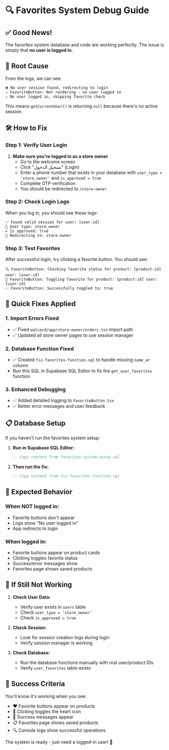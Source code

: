 # 🔍 Favorites System Debug Guide

## ✅ **Good News!**
The favorites system database and code are working perfectly. The issue is simply that **no user is logged in**.

## 🚨 **Root Cause**
From the logs, we can see:
```
❌ No user session found, redirecting to login
⚠️ FavoriteButton: Not rendering - no user logged in
⚠️ No user logged in, skipping favorite check
```

This means `getCurrentUser()` is returning `null` because there's no active session.

## 🛠️ **How to Fix**

### **Step 1: Verify User Login**
1. **Make sure you're logged in as a store owner**
   - Go to the welcome screen
   - Click "تسجيل الدخول" (Login)
   - Enter a phone number that exists in your database with `user_type = 'store_owner'` and `is_approved = true`
   - Complete OTP verification
   - You should be redirected to `/store-owner`

### **Step 2: Check Login Logs**
When you log in, you should see these logs:
```
✅ Found valid session for user: [user-id]
👤 User type: store_owner
✔️ Is approved: true
🔄 Redirecting to: store-owner
```

### **Step 3: Test Favorites**
After successful login, try clicking a favorite button. You should see:
```
🔍 FavoriteButton: Checking favorite status for product: [product-id] user: [user-id]
🔄 FavoriteButton: Toggling favorite for product: [product-id] user: [user-id]
✅ FavoriteButton: Successfully toggled to: true
```

## 🔧 **Quick Fixes Applied**

### **1. Import Errors Fixed**
- ✅ Fixed `walcard/app/store-owner/orders.tsx` import path
- ✅ Updated all store owner pages to use session manager

### **2. Database Function Fixed**
- ✅ Created `fix-favorites-function.sql` to handle missing `name_ar` column
- Run this SQL in Supabase SQL Editor to fix the `get_user_favorites` function

### **3. Enhanced Debugging**
- ✅ Added detailed logging to `FavoriteButton.tsx`
- ✅ Better error messages and user feedback

## 📋 **Database Setup**

If you haven't run the favorites system setup:

1. **Run in Supabase SQL Editor:**
   ```sql
   -- Copy content from favorites-system-setup.sql
   ```

2. **Then run the fix:**
   ```sql
   -- Copy content from fix-favorites-function.sql
   ```

## 🎯 **Expected Behavior**

### **When NOT logged in:**
- Favorite buttons don't appear
- Logs show "No user logged in"
- App redirects to login

### **When logged in:**
- Favorite buttons appear on product cards
- Clicking toggles favorite status
- Success/error messages show
- Favorites page shows saved products

## 🐛 **If Still Not Working**

1. **Check User Data:**
   - Verify user exists in `users` table
   - Check `user_type = 'store_owner'`
   - Check `is_approved = true`

2. **Check Session:**
   - Look for session creation logs during login
   - Verify session manager is working

3. **Check Database:**
   - Run the database functions manually with real user/product IDs
   - Verify `user_favorites` table exists

## 🎉 **Success Criteria**

You'll know it's working when you see:
- ❤️ Favorite buttons appear on products
- 🔄 Clicking toggles the heart icon
- 📱 Success messages appear
- 📋 Favorites page shows saved products
- 🔍 Console logs show successful operations

The system is ready - just need a logged-in user! 🚀 